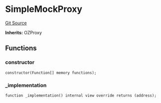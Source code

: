 # SimpleMockProxy
[Git Source](https://github.com/metacontract/mc/blob/df7a49283d8212c99bebd64a186325e91d34c075/resources/devkit/api-reference/test/mocks/SimpleMockProxy.sol)

**Inherits:**
OZProxy


## Functions
### constructor


```solidity
constructor(Function[] memory functions);
```

### _implementation


```solidity
function _implementation() internal view override returns (address);
```


